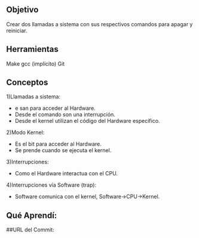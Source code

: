 ## Objetivo
Crear dos llamadas a sistema con sus respectivos comandos para apagar y reiniciar.

## Herramientas
Make
gcc (implícito)
Git 

## Conceptos
1)Llamadas a sistema:
+ e san para acceder al Hardware.
+ Desde el comando son una interrupción.
+ Desde el kernel utilizan el código del Hardware específico.

2)Modo Kernel:
+ Es el bit para acceder al Hardware.
+ Se prende cuando se ejecuta el kernel.

3)Interrupciones:
+ Como el Hardware interactua con el CPU.

4)Interrupciones vía Software (trap):
+ Software comunica con el kernel, Software->CPU->Kernel.

## Qué Aprendí:


##URL del Commit:
